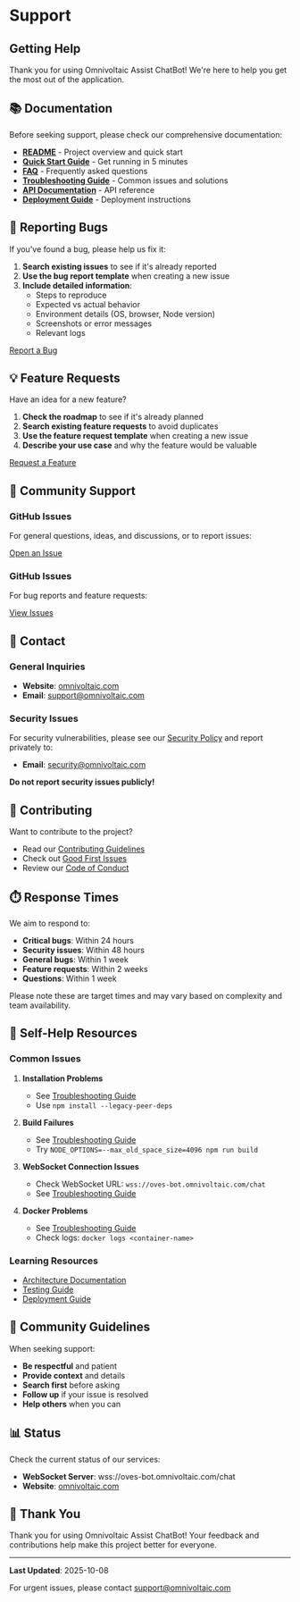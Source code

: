 # Support

## Getting Help

Thank you for using Omnivoltaic Assist ChatBot! We're here to help you get the most out of the application.

## 📚 Documentation

Before seeking support, please check our comprehensive documentation:

- **[README](./README.md)** - Project overview and quick start
- **[Quick Start Guide](./QUICKSTART.md)** - Get running in 5 minutes
- **[FAQ](./docs/FAQ.md)** - Frequently asked questions
- **[Troubleshooting Guide](./docs/TROUBLESHOOTING.md)** - Common issues and solutions
- **[API Documentation](./docs/API.md)** - API reference
- **[Deployment Guide](./docs/DEPLOYMENT.md)** - Deployment instructions

## 🐛 Reporting Bugs

If you've found a bug, please help us fix it:

1. **Search existing issues** to see if it's already reported
2. **Use the bug report template** when creating a new issue
3. **Include detailed information**:
    - Steps to reproduce
    - Expected vs actual behavior
    - Environment details (OS, browser, Node version)
    - Screenshots or error messages
    - Relevant logs

[Report a Bug](https://github.com/ovesorg/webapp-chatBox-Simplechat/issues/new?template=bug_report.md)

## 💡 Feature Requests

Have an idea for a new feature?

1. **Check the roadmap** to see if it's already planned
2. **Search existing feature requests** to avoid duplicates
3. **Use the feature request template** when creating a new issue
4. **Describe your use case** and why the feature would be valuable

[Request a Feature](https://github.com/ovesorg/webapp-chatBox-Simplechat/issues/new?template=feature_request.md)

## 💬 Community Support

### GitHub Issues

For general questions, ideas, and discussions, or to report issues:

[Open an Issue](https://github.com/ovesorg/webapp-chatBox-Simplechat/issues/new)

### GitHub Issues

For bug reports and feature requests:

[View Issues](https://github.com/ovesorg/webapp-chatBox-Simplechat/issues)

## 📧 Contact

### General Inquiries

- **Website**: [omnivoltaic.com](https://omnivoltaic.com)
- **Email**: support@omnivoltaic.com

### Security Issues

For security vulnerabilities, please see our [Security Policy](./docs/SECURITY.md) and report privately to:

- **Email**: security@omnivoltaic.com

**Do not report security issues publicly!**

## 🤝 Contributing

Want to contribute to the project?

- Read our [Contributing Guidelines](./CONTRIBUTING.md)
- Check out [Good First Issues](https://github.com/ovesorg/webapp-chatBox-Simplechat/labels/good%20first%20issue)
- Review our [Code of Conduct](./CODE_OF_CONDUCT.md)

## ⏱️ Response Times

We aim to respond to:

- **Critical bugs**: Within 24 hours
- **Security issues**: Within 48 hours
- **General bugs**: Within 1 week
- **Feature requests**: Within 2 weeks
- **Questions**: Within 1 week

Please note these are target times and may vary based on complexity and team availability.

## 📖 Self-Help Resources

### Common Issues

1. **Installation Problems**
    - See [Troubleshooting Guide](./docs/TROUBLESHOOTING.md#installation-issues)
    - Use `npm install --legacy-peer-deps`

2. **Build Failures**
    - See [Troubleshooting Guide](./docs/TROUBLESHOOTING.md#build-issues)
    - Try `NODE_OPTIONS=--max_old_space_size=4096 npm run build`

3. **WebSocket Connection Issues**
    - Check WebSocket URL: `wss://oves-bot.omnivoltaic.com/chat`
    - See [Troubleshooting Guide](./docs/TROUBLESHOOTING.md#websocket-issues)

4. **Docker Problems**
    - See [Troubleshooting Guide](./docs/TROUBLESHOOTING.md#docker-issues)
    - Check logs: `docker logs <container-name>`

### Learning Resources

- [Architecture Documentation](./docs/ARCHITECTURE.md)
- [Testing Guide](./docs/TESTING.md)
- [Deployment Guide](./docs/DEPLOYMENT.md)

## 🌟 Community Guidelines

When seeking support:

- **Be respectful** and patient
- **Provide context** and details
- **Search first** before asking
- **Follow up** if your issue is resolved
- **Help others** when you can

## 📊 Status

Check the current status of our services:

- **WebSocket Server**: wss://oves-bot.omnivoltaic.com/chat
- **Website**: [omnivoltaic.com](https://omnivoltaic.com)

## 🙏 Thank You

Thank you for using Omnivoltaic Assist ChatBot! Your feedback and contributions help make this project better for
everyone.

---

**Last Updated**: 2025-10-08

For urgent issues, please contact support@omnivoltaic.com
